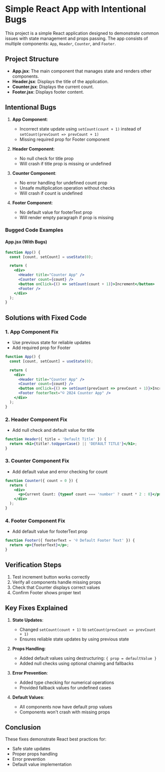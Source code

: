 # Simple React App with Intentional Bugs

This project is a simple React application designed to demonstrate common issues with state management and props passing. The app consists of multiple components: `App`, `Header`, `Counter`, and `Footer`.

## Project Structure

- **App.jsx**: The main component that manages state and renders other components.
- **Header.jsx**: Displays the title of the application.
- **Counter.jsx**: Displays the current count.
- **Footer.jsx**: Displays footer content.

## Intentional Bugs

1. **App Component**:
   - Incorrect state update using `setCount(count + 1)` instead of `setCount(prevCount => prevCount + 1)`
   - Missing required prop for Footer component

2. **Header Component**:
   - No null check for title prop
   - Will crash if title prop is missing or undefined

3. **Counter Component**:
   - No error handling for undefined count prop
   - Unsafe multiplication operation without checks
   - Will crash if count is undefined

4. **Footer Component**:
   - No default value for footerText prop
   - Will render empty paragraph if prop is missing

### Bugged Code Examples

#### App.jsx (With Bugs)
```jsx
function App() {
  const [count, setCount] = useState(0);

  return (
    <div>
      <Header title="Counter App" />
      <Counter count={count} />
      <button onClick={() => setCount(count + 1)}>Increment</button>
      <Footer />
    </div>
  );
}
```

## Solutions with Fixed Code

### 1. App Component Fix
- Use previous state for reliable updates
- Add required prop for Footer

```jsx
function App() {
  const [count, setCount] = useState(0);

  return (
    <div>
      <Header title="Counter App" />
      <Counter count={count} />
      <button onClick={() => setCount(prevCount => prevCount + 1)}>Increment</button>
      <Footer footerText="© 2024 Counter App" />
    </div>
  );
}
```

### 2. Header Component Fix
- Add null check and default value for title

```jsx
function Header({ title = 'Default Title' }) {
  return <h1>{title?.toUpperCase() || 'DEFAULT TITLE'}</h1>;
}
```

### 3. Counter Component Fix
- Add default value and error checking for count

```jsx
function Counter({ count = 0 }) {
  return (
    <div>
      <p>Current Count: {typeof count === 'number' ? count * 2 : 0}</p>
    </div>
  );
}
```

### 4. Footer Component Fix
- Add default value for footerText prop

```jsx
function Footer({ footerText = '© Default Footer Text' }) {
  return <p>{footerText}</p>;
}
```

## Verification Steps

1. Test increment button works correctly
2. Verify all components handle missing props
3. Check that Counter displays correct values
4. Confirm Footer shows proper text

## Key Fixes Explained

1. **State Updates**:
   - Changed `setCount(count + 1)` to `setCount(prevCount => prevCount + 1)`
   - Ensures reliable state updates by using previous state

2. **Props Handling**:
   - Added default values using destructuring: `{ prop = defaultValue }`
   - Added null checks using optional chaining and fallbacks

3. **Error Prevention**:
   - Added type checking for numerical operations
   - Provided fallback values for undefined cases

4. **Default Values**:
   - All components now have default prop values
   - Components won't crash with missing props

## Conclusion

These fixes demonstrate React best practices for:
- Safe state updates
- Proper props handling
- Error prevention
- Default value implementation
